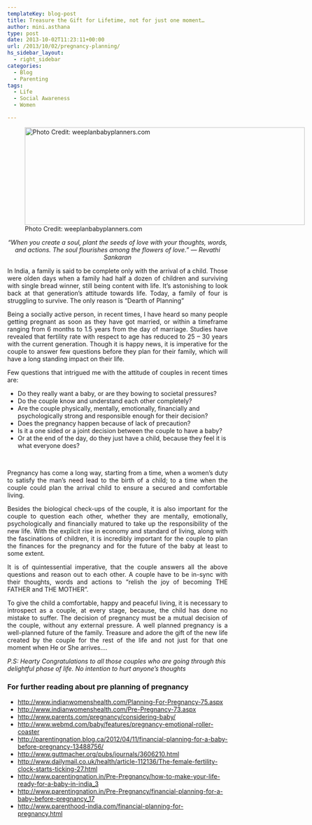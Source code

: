 ```yaml
---
templateKey: blog-post
title: Treasure the Gift for Lifetime, not for just one moment…
author: mini.asthana
type: post
date: 2013-10-02T11:23:11+00:00
url: /2013/10/02/pregnancy-planning/
hs_sidebar_layout:
  - right_sidebar
categories:
  - Blog
  - Parenting
tags:
  - Life
  - Social Awareness
  - Women

---
```

<figure id="attachment_372" aria-describedby="caption-attachment-372" style="width: 1024px" class="wp-caption aligncenter"><img class="size-large wp-image-372" src="https://i0.wp.com/ilaasthana.in/wp-content/uploads/2013/10/babyface-1024x356.jpg?resize=640%2C223" alt="Photo Credit: weeplanbabyplanners.com" width="640" height="223" data-recalc-dims="1" /><figcaption id="caption-attachment-372" class="wp-caption-text">Photo Credit: weeplanbabyplanners.com</figcaption></figure> 

<center>
  <em>“When you create a soul, plant the seeds of love with your thoughts, words, and actions. The soul flourishes among the flowers of love.” ― Revathi Sankaran</em>
</center>

<p align="justify">
  In India, a family is said to be complete only with the arrival of a child. Those were olden days when a family had half a dozen of children and surviving with single bread winner, still being content with life. It’s astonishing to look back at that generation’s attitude towards life. Today, a family of four is struggling to survive. The only reason is “Dearth of Planning”
</p>

<p align="justify">
  Being a socially active person, in recent times, I have heard so many people getting pregnant as soon as they have got married, or within a timeframe ranging from 6 months to 1.5 years from the day of marriage. Studies have revealed that fertility rate with respect to age has reduced to 25 – 30 years with the current generation. Though it is happy news, it is imperative for the couple to answer few questions before they plan for their family, which will have a long standing impact on their life.
</p>

<p align="justify">
  Few questions that intrigued me with the attitude of couples in recent times are:
</p>

  * Do they really want a baby, or are they bowing to societal pressures?
  * Do the couple know and understand each other completely?
  * Are the couple physically, mentally, emotionally, financially and psychologically strong and responsible enough for their decision?
  * Does the pregnancy happen because of lack of precaution?
  * Is it a one sided or a joint decision between the couple to have a baby?
  * Or at the end of the day, do they just have a child, because they feel it is what everyone does?

&nbsp;

<p align="justify">
  Pregnancy has come a long way, starting from a time, when a women’s duty to satisfy the man’s need lead to the birth of a child; to a time when the couple could plan the arrival child to ensure a secured and comfortable living.
</p>

<p align="justify">
  Besides the biological check-ups of the couple, it is also important for the couple to question each other, whether they are mentally, emotionally, psychologically and financially matured to take up the responsibility of the new life. With the explicit rise in economy and standard of living, along with the fascinations of children, it is incredibly important for the couple to plan the finances for the pregnancy and for the future of the baby at least to some extent.
</p>

<p align="justify">
  It is of quintessential imperative, that the couple answers all the above questions and reason out to each other. A couple have to be in-sync with their thoughts, words and actions to “relish the joy of becoming THE FATHER and THE MOTHER”.
</p>

<p align="justify">
  To give the child a comfortable, happy and peaceful living, it is necessary to introspect as a couple, at every stage, because, the child has done no mistake to suffer. The decision of pregnancy must be a mutual decision of the couple, without any external pressure. A well planned pregnancy is a well-planned future of the family. Treasure and adore the gift of the new life created by the couple for the rest of the life and not just for that one moment when He or She arrives….
</p>

_P.S: Hearty Congratulations to all those couples who are going through this delightful phase of life. No intention to hurt anyone’s thoughts_

### For further reading about pre planning of pregnancy

  * <http://www.indianwomenshealth.com/Planning-For-Pregnancy-75.aspx>
  * <http://www.indianwomenshealth.com/Pre-Pregnancy-73.aspx>
  * <http://www.parents.com/pregnancy/considering-baby/>
  * <http://www.webmd.com/baby/features/pregnancy-emotional-roller-coaster>
  * <http://parentingnation.blog.ca/2012/04/11/financial-planning-for-a-baby-before-pregnancy-13488756/>
  * <http://www.guttmacher.org/pubs/journals/3606210.html>
  * <http://www.dailymail.co.uk/health/article-112136/The-female-fertility-clock-starts-ticking-27.html>
  * <http://www.parentingnation.in/Pre-Pregnancy/how-to-make-your-life-ready-for-a-baby-in-india_3>
  * <http://www.parentingnation.in/Pre-Pregnancy/financial-planning-for-a-baby-before-pregnancy_17>
  * <http://www.parenthood-india.com/financial-planning-for-pregnancy.html>